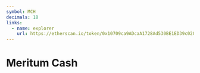 ```yaml
---
symbol: MCH
decimals: 18
links:
  - name: explorer
    url: https://etherscan.io/token/0x10709ca9ADcaA1728Ad530BE1ED39c0286124883
---
```


# Meritum Cash
